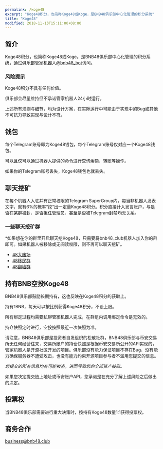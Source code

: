 ```yaml
---
permalink: /koge48
excerpt: "Koge48积分，也简称Koge48或Koge，是BNB48俱乐部中心化管理的积分系统"
title: "Koge48"
modified: 2018-11-13T15:11:00+08:00
---
```

## 简介
Koge48积分，也简称Koge48或Koge，是BNB48俱乐部中心化管理的积分系统，通过俱乐部管家机器人[@bnb48_bot](https://t.me/bnb48_bot)访问。


### 风险提示
Koge48积分不具有任何价值。

俱乐部会尽量维持但不承诺管家机器人24小时运行。

上述所有规则与细节，均为设计方案，在实际运行中可能由于实现中的Bug或其他不可抗力导致实现与设计不符。

## 钱包
每个Telegram账号即为Koge48钱包，每个Telegram账号仅对应一个Koge48钱包。

可以且仅可以通过机器人提供的命令进行查询余额、转账等操作。

如果你的Telegram账号丢失，Koge48钱包也就丢失。

## 聊天挖矿
在每个机器人入驻并有正常权限的Telegram SuperGroup内，每当非机器人发表文字，就有6%的概率“挖”出一定量Koge48积分。积分直接计入发言账户，与是否在某群被封，是否担任管理员，甚至是否被Telegram封禁均无关系。

### 一些聊天挖矿群
\*如果想在你的群里开启聊天挖Koge48，只需要将bnb48_club机器人加入你的群即可。如果机器人被移除或无阅读权限，则不再可以聊天挖矿。

- [48大赌场](https://t.me/joinchat/GRaQmk6jNzrBP1XQcCkSKg)
- [48移民群](https://t.me/joinchat/GRaQmlAedWMtKi5m7oG5WA)
- [48翻墙群](https://t.me/joinchat/GRaQmkzYU3rHwXeNWTSV_w)

## 持有BNB空投Koge48
BNB48俱乐部鼓励长期持有，这也反映在Koge48积分的获取上。

持有1BNB，每天可以按比例获得Koge48积分，不设上限。

所有绑定过程均需要私聊管家机器人完成，在群组内调用绑定命令是无效的。

持仓快照定时进行，空投按照最近一次快照为准。

请注意，BNB48俱乐部是投资者自发组织的松散社群，BNB48俱乐部与币安交易所无任何经营往来，交易所账户的持仓快照是根据币安交易所公开的API实现的，管家机器人是开源社区开发的项目。俱乐部没有能力保证项目不存在Bug，没有能力确保服务器不遭受攻击，也没有能力约束开源项目参与者不滥用您提交的信息。

_您提交的所有信息均有可能被盗，进而导致您的全部资产被盗。_

如果您决定提交链上地址或币安账户API，您承诺是在充分了解上述风险之后做出的决定。

## 投票权
当BNB48俱乐部需要进行重大决策时，按持有Koge48数量1:1获得投票权。

## 商务合作
business@bnb48.club


